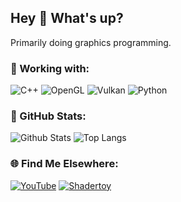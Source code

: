 ## Hey 👋 What's up?

Primarily doing graphics programming.

### 🌟 Working with:

![C++](https://img.shields.io/badge/C++-00599C?style=for-the-badge&logo=c%2b%2b&logoColor=white)
![OpenGL](https://img.shields.io/badge/OpenGL-5586A4?style=for-the-badge&logo=opengl&logoColor=white)
![Vulkan](https://img.shields.io/badge/Vulkan-AC162C?style=for-the-badge&logo=vulkan&logoColor=white)
![Python](https://img.shields.io/badge/Python-3776AB?style=for-the-badge&logo=python&logoColor=white)

### 🚀 GitHub Stats:

![Github Stats](https://github-readme-stats.vercel.app/api?username=SedenionProj)
![Top Langs](https://github-readme-stats.vercel.app/api/top-langs/?username=SedenionProj)

### 🌐 Find Me Elsewhere:

[![YouTube](https://img.shields.io/badge/YouTube-FF0000?style=for-the-badge&logo=youtube&logoColor=white)](https://www.youtube.com/@quantale8159)
[![Shadertoy](https://img.shields.io/badge/Shadertoy-222222?style=for-the-badge&logoColor=white)](https://www.shadertoy.com/user/sedenion)
